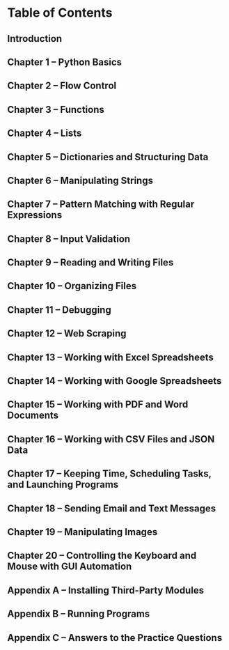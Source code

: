 # Table of Contents
## Introduction
## Chapter 1 – Python Basics
## Chapter 2 – Flow Control
## Chapter 3 – Functions
## Chapter 4 – Lists
## Chapter 5 – Dictionaries and Structuring Data
## Chapter 6 – Manipulating Strings
## Chapter 7 – Pattern Matching with Regular Expressions
## Chapter 8 – Input Validation
## Chapter 9 – Reading and Writing Files
## Chapter 10 – Organizing Files
## Chapter 11 – Debugging
## Chapter 12 – Web Scraping
## Chapter 13 – Working with Excel Spreadsheets
## Chapter 14 – Working with Google Spreadsheets
## Chapter 15 – Working with PDF and Word Documents
## Chapter 16 – Working with CSV Files and JSON Data
## Chapter 17 – Keeping Time, Scheduling Tasks, and Launching Programs
## Chapter 18 – Sending Email and Text Messages
## Chapter 19 – Manipulating Images
## Chapter 20 – Controlling the Keyboard and Mouse with GUI Automation
## Appendix A – Installing Third-Party Modules
## Appendix B – Running Programs
## Appendix C – Answers to the Practice Questions
